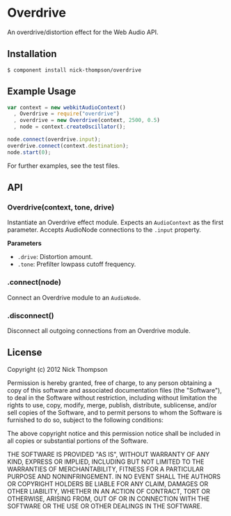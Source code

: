 
# Overdrive

  An overdrive/distortion effect for the Web Audio API.

## Installation

    $ component install nick-thompson/overdrive

## Example Usage

```javascript
var context = new webkitAudioContext()
  , Overdrive = require("overdrive")
  , overdrive = new Overdrive(context, 2500, 0.5)
  , node = context.createOscillator();

node.connect(overdrive.input);
overdrive.connect(context.destination);
node.start(0);
```

For further examples, see the test files.

## API

### Overdrive(context, tone, drive)

Instantiate an Overdrive effect module. Expects an `AudioContext` as the first
parameter. Accepts AudioNode connections to the `.input` property.

**Parameters**

- `.drive`: Distortion amount.
- `.tone`: Prefilter lowpass cutoff frequency.

### .connect(node)

Connect an Overdrive module to an `AudioNode`.

### .disconnect()

Disconnect all outgoing connections from an Overdrive module.

## License

  Copyright (c) 2012 Nick Thompson

  Permission is hereby granted, free of charge, to any person
  obtaining a copy of this software and associated documentation
  files (the "Software"), to deal in the Software without
  restriction, including without limitation the rights to use,
  copy, modify, merge, publish, distribute, sublicense, and/or sell
  copies of the Software, and to permit persons to whom the
  Software is furnished to do so, subject to the following
  conditions:

  The above copyright notice and this permission notice shall be
  included in all copies or substantial portions of the Software.

  THE SOFTWARE IS PROVIDED "AS IS", WITHOUT WARRANTY OF ANY KIND,
  EXPRESS OR IMPLIED, INCLUDING BUT NOT LIMITED TO THE WARRANTIES
  OF MERCHANTABILITY, FITNESS FOR A PARTICULAR PURPOSE AND
  NONINFRINGEMENT. IN NO EVENT SHALL THE AUTHORS OR COPYRIGHT
  HOLDERS BE LIABLE FOR ANY CLAIM, DAMAGES OR OTHER LIABILITY,
  WHETHER IN AN ACTION OF CONTRACT, TORT OR OTHERWISE, ARISING
  FROM, OUT OF OR IN CONNECTION WITH THE SOFTWARE OR THE USE OR
  OTHER DEALINGS IN THE SOFTWARE.
